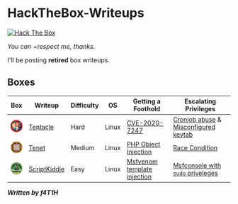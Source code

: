 # HackTheBox-Writeups

<a href="https://app.hackthebox.eu/profile/184235">
  <img src="https://www.hackthebox.eu/badge/image/184235" alt="Hack The Box">
  </img></a>

_You can +respect me, thanks._

I'll be posting __retired__ box writeups.

## Boxes
|Box|Writeup|Difficulty|OS| Getting a Foothold |Escalating Privileges|
|---|-------|----------|--|--------------------|---------------------|
|<a href="https://app.hackthebox.eu/machines/Tentacle"><img width="35" hight="35" alt="tenet" src="/src/banners/tentacle.png"></img></a>|[Tentacle](Boxes/Tentacle/README.md)|Hard|Linux|[CVE-2020-7247](/Boxes/Tentacle/README.md#foothold-cve-2020-22-77)|[Cronjob abuse](/Boxes/Tentacle/README.md#escalating-admin-cronjob-abuse) & [Misconfigured keytab](/Boxes/Tentacle/README.md#escalating-root-misconfigured-keytab)|
|<a href="https://app.hackthebox.eu/machines/Tenet"><img width="35" hight="35" alt="tenet" src="/src/banners/tenet.png"></img></a>|[Tenet](Boxes/Tenet/README.md)|Medium|Linux|[PHP Object Injection](/Boxes/Tenet/README.md#foothold-php-object-injection-aka-deserialization)|[Race Condition](/Boxes/Tenet/README.md#privilege-escalation-race-condition)|
|<a href="https://app.hackthebox.eu/machines/ScriptKiddie"><img width="35" hight="35" alt="scriptkiddie" src="/src/banners/scriptkiddie.png"></img></a>|[ScriptKiddie](/Boxes/ScriptKiddie/README.md)|Easy|Linux|[Msfvenom template injection](/Boxes/ScriptKiddie/README.md#exploiting-and-getting-a-shell)|[Msfconsole with `sudo` priveleges](/Boxes/ScriptKiddie/README.md#privilege-escalation-to-root)|

___Written by f4T1H___
